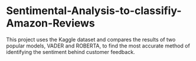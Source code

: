 # Sentimental-Analysis-to-classifiy-Amazon-Reviews
This project uses the Kaggle dataset and compares the results of two popular models, VADER and ROBERTA, to find the most accurate method of identifying the sentiment behind customer feedback. 
